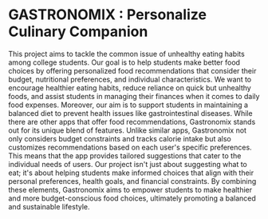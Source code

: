 # GASTRONOMIX : Personalize Culinary Companion 

This project aims to tackle the common issue of unhealthy eating habits among college students. Our goal is to help students make better food choices by offering personalized food recommendations that consider their budget, nutritional preferences, and individual characteristics. We want to encourage healthier eating habits, reduce reliance on quick but unhealthy foods, and assist students in managing their finances when it comes to daily food expenses. Moreover, our aim is to support students in maintaining a balanced diet to prevent health issues like gastrointestinal diseases.
While there are other apps that offer food recommendations, Gastronomix stands out for its unique blend of features. Unlike similar apps, Gastronomix not only considers budget constraints and tracks calorie intake but also customizes recommendations based on each user's specific preferences. This means that the app provides tailored suggestions that cater to the individual needs of users.
Our project isn't just about suggesting what to eat; it's about helping students make informed choices that align with their personal preferences, health goals, and financial constraints. By combining these elements, Gastronomix aims to empower students to make healthier and more budget-conscious food choices, ultimately promoting a balanced and sustainable lifestyle.

## 
